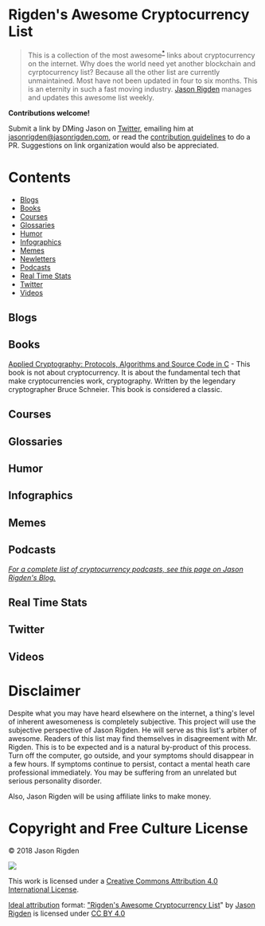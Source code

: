 # Rigden's Awesome Cryptocurrency List 
> This is a collection of the most awesome<sup>[*](#disclaimer)</sup> links about cryptocurrency on the internet. Why does the world need yet another blockchain and cyrptocurrency list? Because all the other list are currently unmaintained. Most have not been updated in four to six months. This is an eternity in such a fast moving industry.  [Jason Rigden](https://twitter.com/mr_rigden) manages and updates this awesome list weekly. 

**Contributions welcome!** 

Submit a link by DMing Jason on [Twitter](https://twitter.com/mr_rigden), emailing him at jasonrigden@jasonrigden.com, or read the [contribution guidelines](contributing.md) to do a PR. Suggestions on link organization would also be appreciated.



# Contents
- [Blogs](#blogs)
- [Books](#books)
- [Courses](#courses)
- [Glossaries](#glossaries)
- [Humor](#humor)
- [Infographics](#infographics)
- [Memes](#memes)
- [Newletters](#newsletters)
- [Podcasts](#podcasts)
- [Real Time Stats](#real-time-stats)
- [Twitter](#twitter)
- [Videos](#videos)


## Blogs

## Books

[Applied Cryptography: Protocols, Algorithms and Source Code in C](https://amzn.to/2JugKy9) - This book is not about cryptocurrency. It is about the fundamental tech that make cryptocurrencies work, cryptography. Written by the legendary cryptographer Bruce Schneier. This book is considered a classic.


## Courses

## Glossaries

## Humor

## Infographics

## Memes

## Podcasts
*[For a complete list of cryptocurrency podcasts, see this page on Jason Rigden's Blog.](https://jasonrigden.com/posts/list_of_cryptocurrency_podcasts/)*

## Real Time Stats

## Twitter

## Videos

# Disclaimer

Despite what you may have heard elsewhere on the internet, a thing's level of inherent awesomeness is completely subjective. This project will use the subjective perspective of Jason Rigden. He will serve as this list's arbiter of awesome. Readers of this list may find themselves in disagreement with Mr. Rigden. This is to be expected and is a natural by-product of this process. Turn off the computer, go outside, and your symptoms should disappear in a few hours. If symptoms continue to persist, contact a mental heath care professional immediately. You may be suffering from an unrelated but serious personality disorder.

Also, Jason Rigden will be using affiliate links to make money. 

# Copyright and Free Culture License
© 2018 Jason Rigden

![](https://i.creativecommons.org/l/by/4.0/88x31.png) 

This work is licensed under a [Creative Commons Attribution 4.0 International License](http://creativecommons.org/licenses/by/4.0/).

[Ideal attribution](https://creativecommons.org/use-remix/get-permission/) format: ["Rigden's Awesome Cryptocurrency List](https://github.com/jrigden/awesome-list-cryptocurrency)" by [Jason Rigden](https://jasonrigden.com/) is licensed under [CC BY 4.0](https://creativecommons.org/licenses/by/4.0/)


